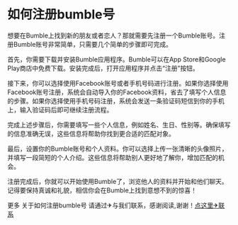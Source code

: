 # 如何注册bumble号

想要在Bumble上找到新的朋友或者恋人？那就需要先注册一个Bumble账号。注册Bumble账号非常简单，只需要几个简单的步骤即可完成。

首先，你需要下载并安装Bumble应用程序。Bumble可以在App Store和Google Play商店中免费下载。安装完成后，打开应用程序并点击“注册”按钮。

接下来，你可以选择使用Facebook账号或者手机号码进行注册。如果你选择使用Facebook账号注册，系统会自动导入你的Facebook资料，省去了填写个人信息的步骤。如果你选择使用手机号码注册，系统会发送一条验证码短信到你的手机上，输入验证码后即可继续注册流程。

完成上述步骤后，你需要填写一些个人信息，例如姓名、生日、性别等。确保填写的信息准确无误，这些信息将帮助你找到更合适的匹配对象。

最后，设置你的Bumble账号和个人资料。你可以选择上传一张清晰的头像照片，并填写一段简短的个人介绍。这些信息将帮助别人更好地了解你，增加匹配的机会。

注册完成后，你就可以开始使用Bumble了，浏览他人的资料并开始和他们聊天。记得要保持真诚和礼貌，相信你会在Bumble上找到意想不到的惊喜！

更多 关于如何注册bumble号 请通过✈与我们联系，感谢阅读,谢谢！[点这里✈联系](https://ss.k02.cc)